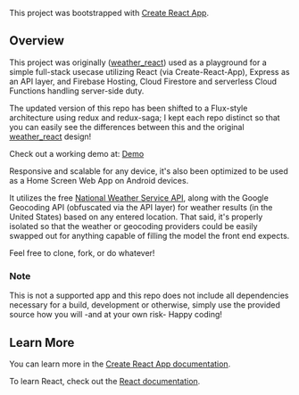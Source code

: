 This project was bootstrapped with [Create React App](https://github.com/facebook/create-react-app).

## Overview

This project was originally ([weather_react](https://github.com/cslogan-red/weather_react)) used as a playground for a simple full-stack usecase utilizing React (via Create-React-App), Express as an API layer, and Firebase Hosting, Cloud Firestore and serverless Cloud Functions handling server-side duty.

The updated version of this repo has been shifted to a Flux-style architecture using redux and redux-saga; I kept each repo distinct so that you can easily see the differences between this and the original [weather_react](https://github.com/cslogan-red/weather_react) design!

Check out a working demo at: [Demo](https://weather-app-38c57.firebaseapp.com/)

Responsive and scalable for any device, it's also been optimized to be used as a Home Screen Web App on Android devices.

It utilizes the free [National Weather Service API](https://www.weather.gov/documentation/services-web-api), along with the Google Geocoding API (obfuscated via the API layer) for weather results (in the United States) based on any entered location. That said, it's properly isolated so that the weather or geocoding providers could be easily swapped out for anything capable of filling the model the front end expects.

Feel free to clone, fork, or do whatever!

### Note

This is not a supported app and this repo does not include all dependencies necessary for a build, development or otherwise, simply use the provided source how you will -and at your own risk- Happy coding!

## Learn More

You can learn more in the [Create React App documentation](https://facebook.github.io/create-react-app/docs/getting-started).

To learn React, check out the [React documentation](https://reactjs.org/).
